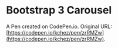 # Bootstrap 3 Carousel

A Pen created on CodePen.io. Original URL: [https://codepen.io/kchez/pen/zrRMZw](https://codepen.io/kchez/pen/zrRMZw).

